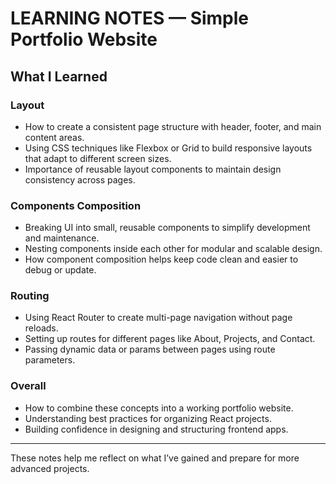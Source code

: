# LEARNING NOTES — Simple Portfolio Website

## What I Learned

### Layout
- How to create a consistent page structure with header, footer, and main content areas.
- Using CSS techniques like Flexbox or Grid to build responsive layouts that adapt to different screen sizes.
- Importance of reusable layout components to maintain design consistency across pages.

### Components Composition
- Breaking UI into small, reusable components to simplify development and maintenance.
- Nesting components inside each other for modular and scalable design.
- How component composition helps keep code clean and easier to debug or update.

### Routing
- Using React Router to create multi-page navigation without page reloads.
- Setting up routes for different pages like About, Projects, and Contact.
- Passing dynamic data or params between pages using route parameters.

### Overall
- How to combine these concepts into a working portfolio website.
- Understanding best practices for organizing React projects.
- Building confidence in designing and structuring frontend apps.

---

These notes help me reflect on what I’ve gained and prepare for more advanced projects.
